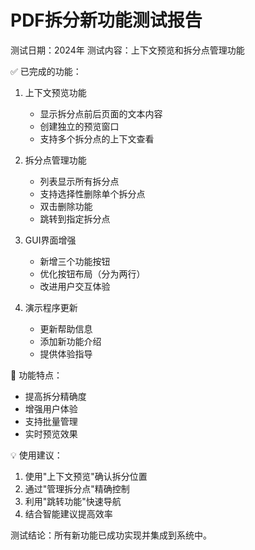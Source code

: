 
PDF拆分新功能测试报告
====================

测试日期：2024年
测试内容：上下文预览和拆分点管理功能

✅ 已完成的功能：
1. 上下文预览功能
   - 显示拆分点前后页面的文本内容
   - 创建独立的预览窗口
   - 支持多个拆分点的上下文查看

2. 拆分点管理功能
   - 列表显示所有拆分点
   - 支持选择性删除单个拆分点
   - 双击删除功能
   - 跳转到指定拆分点

3. GUI界面增强
   - 新增三个功能按钮
   - 优化按钮布局（分为两行）
   - 改进用户交互体验

4. 演示程序更新
   - 更新帮助信息
   - 添加新功能介绍
   - 提供体验指导

🎯 功能特点：
- 提高拆分精确度
- 增强用户体验
- 支持批量管理
- 实时预览效果

💡 使用建议：
1. 使用"上下文预览"确认拆分位置
2. 通过"管理拆分点"精确控制
3. 利用"跳转功能"快速导航
4. 结合智能建议提高效率

测试结论：所有新功能已成功实现并集成到系统中。
    
